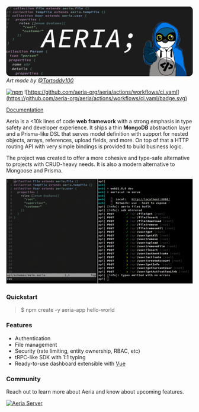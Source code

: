 ![Banner](.github/assets/banner.png)
*Art made by [@Tortoddy100](https://x.com/Tortoddy100)*

[![npm](https://img.shields.io/npm/v/aeria.svg)](https://npmjs.com/package/aeria) ![https://github.com/aeria-org/aeria/actions/workflows/ci.yaml](https://github.com/aeria-org/aeria/actions/workflows/ci.yaml/badge.svg)

[Documentation](https://aeria.land/docs/aeria/)

Aeria is a <10k lines of code **web framework** with a strong emphasis in type safety and developer experience. It ships a thin **MongoDB** abstraction layer and a Prisma-like DSL that serves model definition with support for nested objects, arrays, references, upload fields, and more. On top of that a HTTP routing API with very simple bindings is provided to build business logic.

The project was created to offer a more cohesive and type-safe alternative to projects with CRUD-heavy needs. It is also a modern alternative to Mongoose and Prisma.

![Demo](.github/assets/demo.gif)

### Quickstart

>$ npm create -y aeria-app hello-world

### Features

- Authentication
- File management
- Security (rate limiting, entity ownership, RBAC, etc)
- tRPC-like SDK with 1:1 typing
- Ready-to-use dashboard extensible with [Vue](https://github.com/vuejs/core)

### Community

Reach out to learn more about Aeria and know about upcoming features.

[![Aeria Server](https://img.shields.io/discord/1218448912185163816.svg?label=Discord&logo=Discord&colorB=7289da&style=for-the-badge)](https://discord.aeria.land/)

